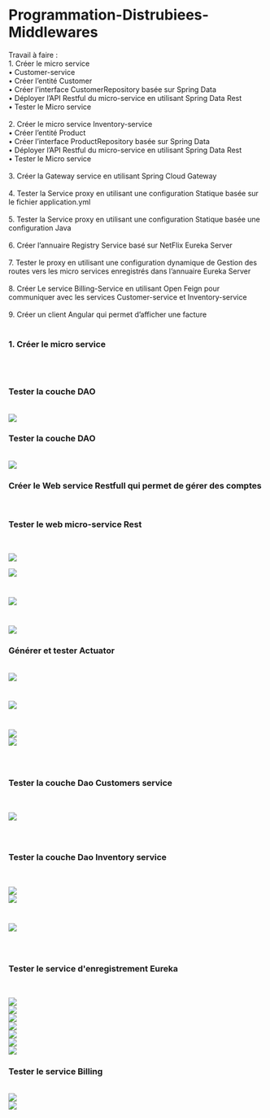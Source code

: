 # Programmation-Distrubiees-Middlewares
<p>
Travail à faire :<br>
1. Créer le micro service <br> • Customer-service<br> • Créer l’entité Customer<br> • Créer l’interface CustomerRepository basée sur Spring Data<br> • Déployer l’API Restful du micro-service en utilisant Spring Data Rest<br> • Tester le Micro service<br><br>
2. Créer le micro service Inventory-service<br> • Créer l’entité Product<br> • Créer l’interface ProductRepository basée sur Spring Data<br> • Déployer l’API Restful du micro-service en utilisant Spring Data Rest<br> • Tester le Micro service<br><br>
3. Créer la Gateway service en utilisant Spring Cloud Gateway<br><br>
4. Tester la Service proxy en utilisant une configuration Statique basée
sur le fichier application.yml<br><br>
5. Tester la Service proxy en utilisant une configuration Statique basée
une configuration Java<br><br>
6. Créer l’annuaire Registry Service basé sur NetFlix Eureka Server<br><br>
7. Tester le proxy en utilisant une configuration dynamique de Gestion des
routes vers les micro services enregistrés dans l’annuaire Eureka Server<br><br>
8. Créer Le service Billing-Service en utilisant Open Feign pour
communiquer avec les services Customer-service et Inventory-service<br><br>
9. Créer un client Angular qui permet d’afficher une facture<br><br>
</p>
<h3>1. Créer le micro service</h3><br><br>
<h3>Tester la couche DAO</h3><br>
<img src="images/1.png"><br>
<h3>Tester la couche DAO</h3><br>
<img src="images/2.png"><br>
<h3>Créer le Web service Restfull qui permet de gérer des comptes</h3><br>
<h3>Tester le web micro-service Rest </h3></br>

<img src="images/3.png"><br>

<img src="images/4.png"><br>
<h3></h3><br>
<img src="images/5.png"><br>
<h3></h3><br>
<img src="images/6.png"><br>
<h3> Générer et tester Actuator </h3><br>
<img src="images/7.png"><br>
<h3></h3><br>
<img src="images/8.png"><br>
<h3></h3><br>
<img src="images/9.png"><br>
<img src="images/10.png"><br>
<h3></h3><br>
<h3>Tester la couche Dao Customers service</h3><br>

<img src="images/11.png"><br>
<h3></h3><br>
<h3>Tester la couche Dao Inventory service</h3><br>

<img src="images/12.png"><br>
<img src="images/13.png"><br>
<h3></h3><br>
<img src="images/15.png"><br>
<h3></h3><br>
<h3>Tester le service d'enregistrement Eureka </h3><br>

<img src="images/16.png"><br>
<img src="images/17.png"><br>
<img src="images/18.png"><br>
<img src="images/19.png"><br>
<img src="images/20.png"><br>
<img src="images/21.png"><br>
<img src="images/22.png"><br>
<h3> Tester le service Billing </h3><br>
<img src="images/23.png"><br>
<img src="images/24.png"><br>



